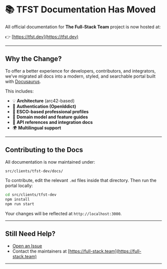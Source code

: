 # 📚 TFST Documentation Has Moved

All official documentation for **The Full-Stack Team** project is now hosted at:

👉 [https://tfst.dev](https://tfst.dev)

---

## Why the Change?

To offer a better experience for developers, contributors, and integrators, we’ve migrated all docs into a modern, styled, and searchable portal built with [Docusaurus](https://docusaurus.io/).

This includes:

- 💡 **Architecture** (arc42-based)
- 🔐 **Authentication (OpenIddict)**
- 👤 **ESCO-based professional profiles**
- 🧱 **Domain model and feature guides**
- 🔌 **API references and integration docs**
- 🌍 **Multilingual support**

---

## Contributing to the Docs

All documentation is now maintained under:

```bash
src/clients/tfst-dev/docs/
```

To contribute, edit the relevant `.md` files inside that directory. Then run the portal locally:

```bash
cd src/clients/tfst-dev
npm install
npm run start
```

Your changes will be reflected at `http://localhost:3000`.

---

## Still Need Help?

- [Open an Issue](https://github.com/jgccon/tfst/issues)
- Contact the maintainers at [https://full-stack.team](https://full-stack.team)

---
